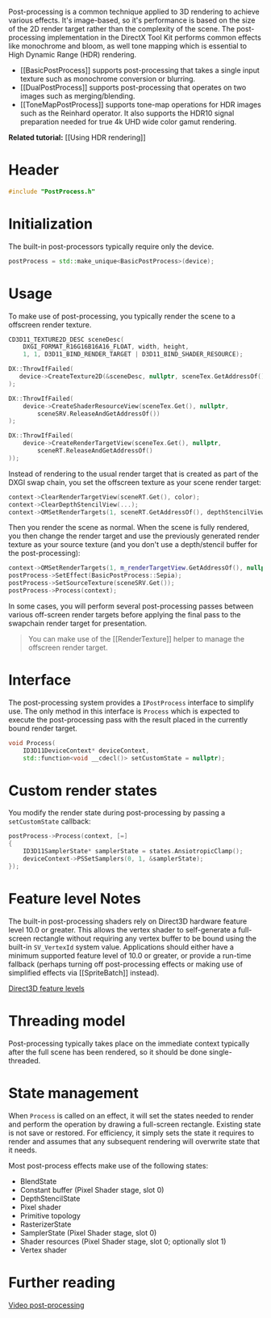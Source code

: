 Post-processing is a common technique applied to 3D rendering to achieve various effects. It's image-based, so it's performance is based on the size of the 2D render target rather than the complexity of the scene. The post-processing implementation in the DirectX Tool Kit performs common effects like monochrome and bloom, as well tone mapping which is essential to High Dynamic Range (HDR) rendering.

* [[BasicPostProcess]] supports post-processing that takes a single input texture such as monochrome conversion or blurring.
* [[DualPostProcess]] supports post-processing that operates on two images such as merging/blending.
* [[ToneMapPostProcess]] supports tone-map operations for HDR images such as the Reinhard operator. It also supports the HDR10 signal preparation needed for true 4k UHD wide color gamut rendering.

**Related tutorial:** [[Using HDR rendering]]

# Header
```cpp
#include "PostProcess.h"
```

# Initialization

The built-in post-processors typically require only the device.

```cpp
postProcess = std::make_unique<BasicPostProcess>(device);
```

# Usage

To make use of post-processing, you typically render the scene to a offscreen render texture.

```cpp
CD3D11_TEXTURE2D_DESC sceneDesc(
    DXGI_FORMAT_R16G16B16A16_FLOAT, width, height,
    1, 1, D3D11_BIND_RENDER_TARGET | D3D11_BIND_SHADER_RESOURCE);

DX::ThrowIfFailed(
   device->CreateTexture2D(&sceneDesc, nullptr, sceneTex.GetAddressOf())
);

DX::ThrowIfFailed(
    device->CreateShaderResourceView(sceneTex.Get(), nullptr,
        sceneSRV.ReleaseAndGetAddressOf())
);

DX::ThrowIfFailed(
    device->CreateRenderTargetView(sceneTex.Get(), nullptr,
        sceneRT.ReleaseAndGetAddressOf()
));
```

Instead of rendering to the usual render target that is created as part of the DXGI swap chain, you set the offscreen texture as your scene render target:

```cpp
context->ClearRenderTargetView(sceneRT.Get(), color);
context->ClearDepthStencilView(...);
context->OMSetRenderTargets(1, sceneRT.GetAddressOf(), depthStencilView.Get());
```

Then you render the scene as normal. When the scene is fully rendered, you then change the render target and use the previously generated render texture as your source texture (and you don't use a depth/stencil buffer for the post-processing):

```cpp
context->OMSetRenderTargets(1, m_renderTargetView.GetAddressOf(), nullptr);
postProcess->SetEffect(BasicPostProcess::Sepia);
postProcess->SetSourceTexture(sceneSRV.Get());
postProcess->Process(context);
```

In some cases, you will perform several post-processing passes between various off-screen render targets before applying the final pass to the swapchain render target for presentation.

> You can make use of the [[RenderTexture]] helper to manage the offscreen render target.

# Interface

The post-processing system provides a ``IPostProcess`` interface to simplify use. The only method in this interface is ``Process`` which is expected to execute the post-processing pass with the result placed in the currently bound render target.

```cpp
void Process(
    ID3D11DeviceContext* deviceContext,
    std::function<void __cdecl()> setCustomState = nullptr);
```

# Custom render states

You modify the render state during post-processing by passing a ``setCustomState`` callback:

```cpp
postProcess->Process(context, [=]
{
    ID3D11SamplerState* samplerState = states.AnsiotropicClamp();
    deviceContext->PSSetSamplers(0, 1, &samplerState);
});
```

# Feature level Notes

The built-in post-processing shaders rely on Direct3D hardware feature level 10.0 or greater. This allows the vertex shader to self-generate a full-screen rectangle without requiring any vertex buffer to be bound using the built-in ``SV_VertexId`` system value.  Applications should either have a minimum supported feature level of 10.0 or greater, or provide a run-time fallback (perhaps turning off post-processing effects or making use of simplified effects via [[SpriteBatch]] instead).

[Direct3D feature levels](https://docs.microsoft.com/en-us/windows/desktop/direct3d11/overviews-direct3d-11-devices-downlevel-intro)

# Threading model

Post-processing typically takes place on the immediate context typically after the full scene has been rendered, so it should be done single-threaded.

# State management

When ``Process`` is called on an effect, it will set the states needed to render and perform the operation by drawing a full-screen rectangle. Existing state is not save or restored. For efficiency, it simply sets the state it requires to render and assumes that any subsequent rendering will overwrite state that it needs.

Most post-process effects make use of the following states:

* BlendState
* Constant buffer (Pixel Shader stage, slot 0)
* DepthStencilState
* Pixel shader
* Primitive topology
* RasterizerState
* SamplerState (Pixel Shader stage, slot 0)
* Shader resources (Pixel Shader stage, slot 0; optionally slot 1)
* Vertex shader

# Further reading

[Video post-processing](https://en.wikipedia.org/wiki/Video_post-processing)  
